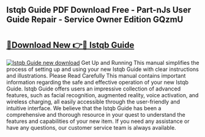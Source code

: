 ## Istqb Guide PDF Download Free - Part-nJs User Guide Repair - Service Owner Edition GQzmU

# <h2><a href="http://bc67516.oget.top/?id=Istqb+Guide">🔗Download New 👉🔴 Istqb Guide</a></h2>

[![Istqb Guide new download](https://i.imgur.com/5g1atiW.png)](http://bc67516.oget.top/?id=Istqb+Guide)
Get Up and Running This manual simplifies the process of setting up and using your new Istqb Guide with clear instructions and illustrations. Please Read Carefully This manual contains important information regarding the safe and effective operation of your new Istqb Guide. Istqb Guide offers users an impressive collection of advanced features, such as facial recognition, augmented reality, voice activation, and wireless charging, all easily accessible through the user-friendly and intuitive interface. We believe that the Istqb Guide has been a comprehensive and thorough resource in your quest to understand the features and capabilities of your new item. If you need any assistance or have any questions, our customer service team is always available.
